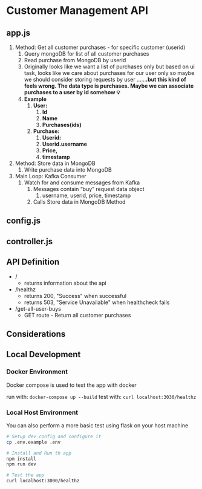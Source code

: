 # Customer Management API

## app.js

1.  Method: Get all customer purchases - for specific customer (userid)
    1.  Query mongoDB for list of all customer purchases
    2.  Read purchase from MongoDB by userid
    3.  Originally looks like we want a list of purchases only but based on ui task, looks like we care about purchases for our user only so maybe we should consider storing requests by user ……**.but this kind of feels wrong. The data type is purchases. Maybe we can associate purchases to a user by id somehow 💡**
    4.  **Example**
        1.  **User:**
            1.  **Id**
            2.  **Name**
            3.  **Purchases(ids)**
        2.  **Purchase:** 
            1.  **Userid:**
            2.  **Userid.username**
            3.  **Price,**
            4.  **timestamp**
2.  Method: Store data in MongoDB
    1.  Write purchase data into MongoDB
3.  Main Loop: Kafka Consumer
    1.  Watch for and consume messages from Kafka
        1.  Messages contain “buy” request data object
            1.  username, userid, price, timestamp
        2.  Calls Store data in MongoDB Method

## config.js

## controller.js

## API Definition

- /
  - returns information about the api
- /healthz
  - returns 200, "Success" when successful
  - returns 503, "Service Unavailable" when healthcheck fails
- /get-all-user-buys
  - GET route - Return all customer purchases

## Considerations

## Local Development

### Docker Environment

Docker compose is used to test the app with docker

run with: `docker-compose up --build`
test with: `curl localhost:3030/healthz`

### Local Host Environment

You can also perform a more basic test using flask on your host machine

```bash
# Setup dev config and configure it
cp .env.example .env

# Install and Run th app
npm install
npm run dev

# Test the app
curl localhost:3000/healthz
```
